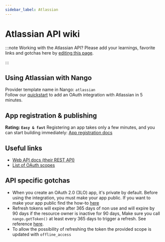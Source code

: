 ```yaml
---
sidebar_label: Atlassian
---
```


# Atlassian API wiki

:::note Working with the Atlassian API?
Please add your learnings, favorite links and gotchas here by [editing this page](https://github.com/nangohq/nango/tree/master/docs/docs/providers/atlassian.md).

:::

## Using Atlassian with Nango

Provider template name in Nango: `atlassian`  
Follow our [quickstart](../quickstart.md) to add an OAuth integration with Atlassian in 5 minutes.

## App registration & publishing

**Rating: `Easy & fast`**
Registering an app takes only a few minutes, and you can start building immediately: [App registration docs](https://developer.atlassian.com/cloud/jira/platform/oauth-2-3lo-apps/)


## Useful links

-   [Web API docs (their REST API)](https://developer.atlassian.com/cloud/confluence/oauth-2-3lo-apps)
-   [List of OAuth scopes](https://developer.atlassian.com/cloud/jira/platform/scopes-for-oauth-2-3LO-and-forge-apps/#classic-scopes)

## API specific gotchas

- When you create an OAuth 2.0 (3LO) app, it's private by default. Before using the integration, you must make your app public. If you want to make your app public find the how-to [here](https://developer.atlassian.com/cloud/jira/platform/oauth-2-3lo-apps/#distributing-your-oauth-2-0--3lo--apps)
- Refresh tokens will expire after 365 days of non use and will expire by 90 days if the resource owner is inactive for 90 days, Make sure you call `nango.getToken()` at least every 365 days to trigger a refresh. See reference [here](https://developer.atlassian.com/cloud/jira/platform/oauth-2-3lo-apps/#how-do-i-get-a-new-access-token--if-my-access-token-expires-or-is-revoked-).
- To allow the possibility of refreshing the token the provided scope is updated with `offline_access`

